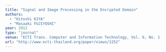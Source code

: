 ```yaml
---
title: "Signal and Image Processing in the Encrypted Domain"
authors:
  - "Hitoshi KIYA"
  - "Masaaki FUJIYOSHI"
year: 2012
type: "journal"
venue: "ECTI Trans. Computer and Information Technology, Vol. 6, No. 1, pp. 11-18, 2012-05-31."
url: "http://www.ecti-thailand.org/paper/views/1252"
---
```

